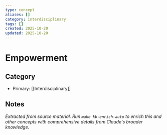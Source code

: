 ```yaml
---
type: concept
aliases: []
category: interdisciplinary
tags: []
created: 2025-10-20
updated: 2025-10-20
---
```


# Empowerment

## Category

- Primary: [[Interdisciplinary]]

## Notes

*Extracted from source material. Run `make kb-enrich-auto` to enrich this and other concepts with comprehensive details from Claude's broader knowledge.*
